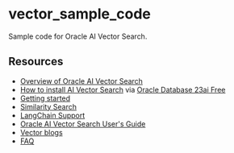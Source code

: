 # vector_sample_code
Sample code for Oracle AI Vector Search.

## Resources
- [Overview of Oracle AI Vector Search](Overview/README.md)
- [How to install AI Vector Search](Installation/README.md) via [Oracle Database 23ai Free](https://www.oracle.com/database/free/get-started/)
- [Getting started](Getting%20Started/README.md)
- [Similarity Search](Getting%20Started/Similarity%20Search.md)
- [LangChain Support](Getting%20Started/LangChain%20Support.md)
- [Oracle AI Vector Search User's Guide](https://docs.oracle.com/en/database/oracle/oracle-database/23/vecse/index.html)
- [Vector blogs](https://blogs.oracle.com/database/post/oracle-announces-general-availability-of-ai-vector-search-in-oracle-database-23ai)
- [FAQ](FAQ/faq.md)
